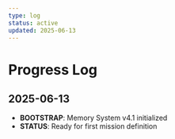 ```yaml
---
type: log
status: active
updated: 2025-06-13
---
```


# Progress Log

## 2025-06-13
- **BOOTSTRAP**: Memory System v4.1 initialized
- **STATUS**: Ready for first mission definition
